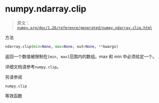 # numpy.ndarray.clip

> 原文：[`numpy.org/doc/1.26/reference/generated/numpy.ndarray.clip.html`](https://numpy.org/doc/1.26/reference/generated/numpy.ndarray.clip.html)

方法

```py
ndarray.clip(min=None, max=None, out=None, **kwargs)
```

返回一个数值被限制在`[min, max]`范围内的数组。max 和 min 中必须给定一个。

详细文档请参考`numpy.clip`。

另请参阅

`numpy.clip`

等效函数
